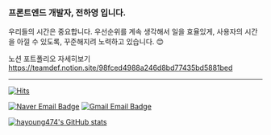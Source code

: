 ### 프론트엔드 개발자, 전하영 입니다. 

우리들의 시간은 중요합니다. 우선순위를 계속 생각해서 일을 효율있게, 사용자의 시간을 아낄 수 있도록,
꾸준해지려 노력하고 있습니다. 😊

노션 포트폴리오 자세히보기 https://teamdef.notion.site/98fced4988a246d8bd77435bd5881bed

---------------------------------------------

[![Hits](https://hits.seeyoufarm.com/api/count/incr/badge.svg?url=https%3A%2F%2Fgithub.com%2Fhayoung474%2Fhayoung474%2F&count_bg=%23FFEE8F&title_bg=%23FFD03B&icon=github.svg&icon_color=%23FFFFFF&title=hits&edge_flat=true)](https://hits.seeyoufarm.com)


<div align=left>

    
[![Naver Email Badge](https://img.shields.io/badge/jhy901@naver.com-03C75A?style=flat-square&logo=Naver&logoColor=white)](mailto:jhy901@naver.com)  [![Gmail Email Badge](https://img.shields.io/badge/hayoung474@gmail.com-EA4335?style=flat-square&logo=Gmail&logoColor=white)](mailto:hayoung474@gmail.com)  
</div>

[![hayoung474's GitHub stats](https://github-readme-stats.vercel.app/api?username=hayoung474)](https://github.com/anuraghazra/github-readme-stats)
